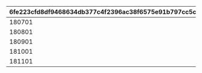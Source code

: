 |6fe223cfd8df9468634db377c4f2396ac38f6575e91b797cc5cf83ed52ad2749|696d9406273a1bf1cc9346278c630a6caf525f742e17b1f2bfd2d55f139e29cf|e45d5df92d3433c9b927d52bf098f31c19df1cbbf8abe0602d0bb948f05879b7|7b186c2656279fbcbbaca6803edea7f14ffa2ba89a31577b403faaf0f9fcc120|a8f26f8b96d18be39567638d25a0ba5f77d7841d6009035ff6be17bc4d708988|189d37899ec14270b4a8160daff9e2fefb374dc839dc752ed87af02f9579c8cf|
| --- | --- | --- | --- | --- | --- |
|180701|vo_cmn_180711_mypage_001|||vo_cmn_180811_mypage_004||
|180801|vo_cmn_180811_mypage_001|||vo_cmn_180811_mypage_004|vo_cmn_180811_mypage_007|
|180901|vo_cmn_180911_mypage_001|||vo_cmn_180911_mypage_004||
|181001|vo_cmn_181011_mypage_001|||vo_cmn_181011_mypage_004||
|181101|vo_cmn_181111_mypage_001|||vo_cmn_181111_mypage_004||